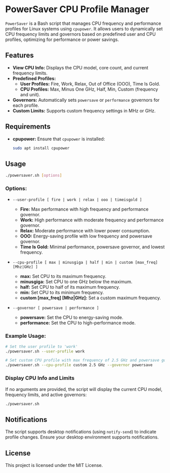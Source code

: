 # PowerSaver CPU Profile Manager

`PowerSaver` is a Bash script that manages CPU frequency and performance profiles for Linux systems using `cpupower`. It allows users to dynamically set CPU frequency limits and governors based on predefined user and CPU profiles, optimizing for performance or power savings.

## Features

- **View CPU Info:** Displays the CPU model, core count, and current frequency limits.
- **Predefined Profiles:**
  - **User Profiles:** Fire, Work, Relax, Out of Office (OOO), Time Is Gold.
  - **CPU Profiles:** Max, Minus One GHz, Half, Min, Custom (frequency and unit).
- **Governors:** Automatically sets `powersave` or `performance` governors for each profile.
- **Custom Limits:** Supports custom frequency settings in MHz or GHz.

## Requirements

- **cpupower:** Ensure that `cpupower` is installed:
  ```bash
  sudo apt install cpupower
  ```

## Usage

```bash
./powersaver.sh [options]
```

### Options:

- `--user-profile [ fire | work | relax | ooo | timeisgold ]`
  - **Fire:** Max performance with high frequency and performance governor.
  - **Work:** High performance with moderate frequency and performance governor.
  - **Relax:** Moderate performance with lower power consumption.
  - **OOO:** Energy-saving profile with low frequency and powersave governor.
  - **Time Is Gold:** Minimal performance, powersave governor, and lowest frequency.

- `--cpu-profile [ max | minusgiga | half | min | custom [max_freq] [Mhz|GHz] ]`
  - **max:** Set CPU to its maximum frequency.
  - **minusgiga:** Set CPU to one GHz below the maximum.
  - **half:** Set CPU to half of its maximum frequency.
  - **min:** Set CPU to its minimum frequency.
  - **custom [max_freq] [Mhz|GHz]:** Set a custom maximum frequency.

- `--governor [ powersave | performance ]`
  - **powersave:** Set the CPU to energy-saving mode.
  - **performance:** Set the CPU to high-performance mode.

### Example Usage:

```bash
# Set the user profile to 'work'
./powersaver.sh --user-profile work

# Set custom CPU profile with max frequency of 2.5 GHz and powersave governor
./powersaver.sh --cpu-profile custom 2.5 GHz --governor powersave
```

### Display CPU Info and Limits

If no arguments are provided, the script will display the current CPU model, frequency limits, and active governors:

```bash
./powersaver.sh
```

## Notifications

The script supports desktop notifications (using `notify-send`) to indicate profile changes. Ensure your desktop environment supports notifications.

## License

This project is licensed under the MIT License.